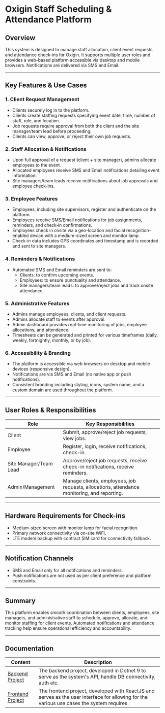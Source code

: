 # Oxigin Staff Scheduling & Attendance Platform

## Overview

This system is designed to manage staff allocation, client event requests, and attendance check-ins for Oxigin. It supports multiple user roles and provides a web-based platform accessible via desktop and mobile browsers. Notifications are delivered via SMS and Email.

---

## Key Features & Use Cases

### 1. Client Request Management
- Clients securely log in to the platform.
- Clients create staffing requests specifying event date, time, number of staff, role, and location.
- Job requests require approval from both the client and the site manager/team lead before proceeding.
- Clients can view, approve, or reject their own job requests.

### 2. Staff Allocation & Notifications
- Upon full approval of a request (client + site manager), admins allocate employees to the event.
- Allocated employees receive SMS and Email notifications detailing event information.
- Site managers/team leads receive notifications about job approvals and employee check-ins.

### 3. Employee Features
- Employees, including site supervisors, register and authenticate on the platform.
- Employees receive SMS/Email notifications for job assignments, reminders, and check-in confirmations.
- Employees check in onsite via a geo-location and facial recognition-enabled device with a medium-sized screen and monitor lamp.
- Check-in data includes GPS coordinates and timestamp and is recorded and sent to site managers.

### 4. Reminders & Notifications
- Automated SMS and Email reminders are sent to:
  - Clients: to confirm upcoming events.
  - Employees: to ensure punctuality and attendance.
  - Site managers/team leads: to approve/reject jobs and track onsite attendance.

### 5. Administrative Features
- Admins manage employees, clients, and client requests.
- Admins allocate staff to events after approval.
- Admin dashboard provides real-time monitoring of jobs, employee allocations, and attendance.
- Timesheets can be generated and printed for various timeframes (daily, weekly, fortnightly, monthly, or by job).

### 6. Accessibility & Branding
- The platform is accessible via web browsers on desktop and mobile devices (responsive design).
- Notifications are via SMS and Email (no native app or push notifications).
- Consistent branding including styling, icons, system name, and a custom domain are used throughout the platform.

---

## User Roles & Responsibilities

| Role               | Key Responsibilities                                 |
|--------------------|-----------------------------------------------------|
| Client             | Submit, approve/reject job requests, view jobs.     |
| Employee           | Register, login, receive notifications, check-in.  |
| Site Manager/Team Lead | Approve/reject job requests, receive check-in notifications, receive reminders. |
| Admin/Management   | Manage clients, employees, job requests, allocations, attendance monitoring, and reporting. |

---

## Hardware Requirements for Check-ins

- Medium-sized screen with monitor lamp for facial recognition.
- Primary network connectivity via on-site WiFi.
- LTE modem backup with contract SIM card for connectivity fallback.

---

## Notification Channels

- SMS and Email only for all notifications and reminders.
- Push notifications are not used as per client preference and platform constraints.

---

## Summary

This platform enables smooth coordination between clients, employees, site managers, and administrative staff to schedule, approve, allocate, and monitor staffing for client events. Automated notifications and attendance tracking help ensure operational efficiency and accountability.

---

## Documentation
| Content | Description
| -- | -- |
| [Backend Project](./.docs/backend.md) | The backend project, developed in Dotnet 9 to serve as the system's API, handle DB connectivity, auth etc.|
| [Frontend Project](./.docs/frontend.md) | The frontend project, developed with ReactJS and serves as the user interface for allowing for the various use cases the system requires.